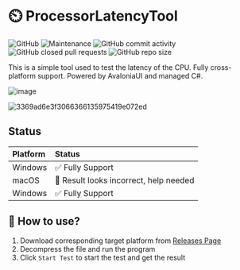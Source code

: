 # :timer_clock: ProcessorLatencyTool

![GitHub](https://img.shields.io/github/license/laolarou726/ProcessorLatencyTool?logo=github&style=for-the-badge)
![Maintenance](https://img.shields.io/maintenance/yes/2025?logo=diaspora&style=for-the-badge)
![GitHub commit activity](https://img.shields.io/github/commit-activity/m/laolarou726/ProcessorLatencyTool?style=for-the-badge)
![GitHub closed pull requests](https://img.shields.io/github/issues-pr-closed/laolarou726/ProcessorLatencyTool?logo=github&style=for-the-badge)
![GitHub repo size](https://img.shields.io/github/repo-size/laolarou726/ProcessorLatencyTool?logo=github&style=for-the-badge)

This is a simple tool used to test the latency of the CPU. Fully cross-platform support. Powered by AvaloniaUI and managed C#.

![image](https://github.com/user-attachments/assets/eb4fab89-cc53-4fe8-912a-7ab6fbea9a44)

![3369ad6e3f3066366135975419e072ed](https://github.com/user-attachments/assets/3a0e7de3-c04b-4004-bc0c-a1f9defeb92d)

## Status

|Platform|Status                                            |
|:-------|:-------------------------------------------------|
|Windows |:white_check_mark: Fully Support                  |
|macOS   |:construction: Result looks incorrect, help needed|
|Windows |:white_check_mark: Fully Support                  |

## :notebook: How to use?

1. Download corresponding target platform from [Releases Page](https://github.com/laolarou726/ProcessorLatencyTool/releases)
2. Decompress the file and run the program
3. Click `Start Test` to start the test and get the result
